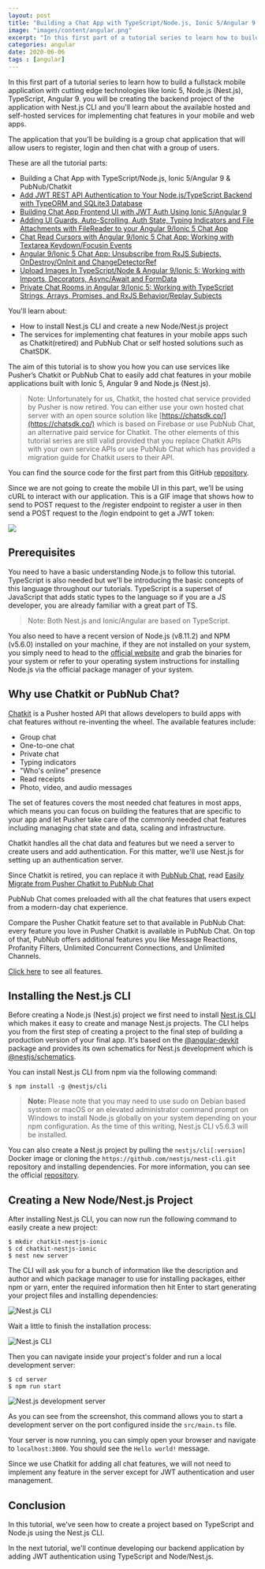 ```yaml
---
layout: post
title: "Building a Chat App with TypeScript/Node.js, Ionic 5/Angular 9 & PubNub/Chatkit"
image: "images/content/angular.png"
excerpt: "In this first part of a tutorial series to learn how to build a fullstack mobile application with cutting edge technologies like Ionic 5, Node.js (Nest.js), TypeScript, Angular 9. you will be creating the backend project of the application with Nest.js CLI and you'll learn about the available hosted and self-hosted services for implementing chat features in your mobile and web apps" 
categories: angular
date: 2020-06-06
tags : [angular]
---
```


In this first part of a tutorial series to learn how to build a fullstack mobile application with cutting edge technologies like Ionic 5, Node.js (Nest.js), TypeScript, Angular 9. you will be creating the backend project of the application with Nest.js CLI and you'll learn about the available hosted and self-hosted services for implementing chat features in your mobile and web apps.

The application that you’ll be building is a group chat application that will allow users to register, login and then chat with a group of  users.

These are all the tutorial parts:

- Building a Chat App with TypeScript/Node.js, Ionic 5/Angular 9 & PubNub/Chatkit
- [Add JWT REST API Authentication to Your Node.js/TypeScript Backend with TypeORM and SQLite3 Database](https://www.techiediaries.com/angular/jwt-rest-api-auth-node-typescript-typeorm-database/)
- [Building Chat App Frontend UI with JWT Auth Using Ionic 5/Angular 9](https://www.techiediaries.com/angular/ionic-chat-ui-jwt-auth/)
- [Adding UI Guards, Auto-Scrolling, Auth State, Typing Indicators and File Attachments with FileReader to your Angular 9/Ionic 5 Chat App](https://www.techiediaries.com/angular/ui-guards-auto-scrolling-filereader-ionic/)
- [Chat Read Cursors with Angular 9/Ionic 5 Chat App: Working with Textarea Keydown/Focusin Events](https://www.techiediaries.com/angular/textarea-keydown-focusin-events/)
- [Angular 9/Ionic 5 Chat App: Unsubscribe from RxJS Subjects, OnDestroy/OnInit and ChangeDetectorRef](https://www.techiediaries.com/angular/unsubscribe-rxjs-subjects-ondestroy-oninit-changedetectorref/)
- [Upload Images In TypeScript/Node & Angular 9/Ionic 5: Working with Imports, Decorators, Async/Await and FormData](https://www.techiediaries.com/angular/upload-images-typescript-node-ionic-imports-decorators-async-await-formdata/)
- [Private Chat Rooms in Angular 9/Ionic 5: Working with TypeScript Strings, Arrays, Promises, and RxJS Behavior/Replay Subjects](https://www.techiediaries.com/angular/typescript-strings-arrays-promises-rxjs-behavior-replay-subjects/)


You'll learn about:

- How to install Nest.js CLI and create a new Node/Nest.js project
- The services for implementing chat features in your mobile apps such as Chatkit(retired) and PubNub Chat or self hosted solutions such as ChatSDK. 


The aim of this tutorial is to show you how you can use services like Pusher’s Chatkit or PubNub Chat to easily add chat features in your mobile applications built with Ionic 5, Angular 9 and Node.js (Nest.js). 

> Note: Unfortunately for us, Chatkit, the hosted chat service provided by Pusher is now retired. You can either use your own hosted chat server with an open source solution like [https://chatsdk.co/](https://chatsdk.co/) which is based on Firebase or use PubNub Chat, an alternative paid service for Chatkit. The other elements of this tutorial series are still valid provided that you replace Chatkit APIs with your own service APIs or use PubNub Chat which has provided a migration guide for Chatkit users to their API.

You can find the source code for the first part from this GitHub [repository](https://github.com/techiediaries/chatkit-nestjs-ionic).

Since we are not going to create the mobile UI in this part, we’ll be using cURL to interact with our application. This is a GIF image that shows how to send to POST request to the /register endpoint to register a user in then send a POST request to the /login endpoint to get a JWT token:

![](https://d2mxuefqeaa7sj.cloudfront.net/s_C23422D6AA37F26E11F0E28A611A6C820DD929006250197988832F5DBD6AF692_1543781563324_Peek+2018-12-02+20-08.gif)

## Prerequisites

You need to have a basic understanding Node.js to follow this tutorial. TypeScript is also needed but we'll be introducing the basic concepts of this language throughout our tutorials. TypeScript is a superset of JavaScript that adds static types to the language so if you are a JS developer, you are already familiar with a great part of TS. 

> Note: Both Nest.js and Ionic/Angular are based on TypeScript.

You also need to have a recent version of Node.js (v8.11.2) and NPM (v5.6.0) installed on your machine, if they are not installed on your system, you simply need to head to the [official website](https://nodejs.org/en/download/) and grab the binaries for your system or refer to your operating system instructions for installing Node.js via the official package manager of your system.


## Why use Chatkit or PubNub Chat?

[Chatkit](https://pusher.com/chatkit) is a Pusher hosted API that allows developers to build apps with chat features without re-inventing the wheel. The available features include:


- Group chat
- One-to-one chat
- Private chat
- Typing indicators
- "Who's online" presence
- Read receipts
- Photo, video, and audio messages

The set of features covers the most needed chat features in most apps, which means you can focus on building the features that are specific to your app and let Pusher take care of the commonly needed chat features including managing chat state and data, scaling and infrastructure.

Chatkit handles all the chat data and features but we need a server to create users and add authentication. For this matter, we'll use Nest.js for setting up an authentication server.

Since Chatkit is retired, you can replace it with [PubNub Chat](https://www.pubnub.com/products/pubnub-chat/), read [Easily Migrate from Pusher Chatkit to PubNub Chat](https://www.pubnub.com/blog/migrate-from-pusher-chatkit-to-pubnub-chat/)

PubNub Chat comes preloaded with all the chat features that users expect from a modern-day chat experience.

Compare the Pusher Chatkit feature set to that available in PubNub Chat: every feature you love in Pusher Chatkit is available in PubNub Chat. On top of that, PubNub offers additional features you like Message Reactions, Profanity Filters, Unlimited Concurrent Connections, and Unlimited Channels.

[Click here](https://www.pubnub.com/docs/chat/quickstart#chat-features) to see all features.

 
## Installing the Nest.js CLI

Before creating a Node.js (Nest.js) project we first need to install [Nest.js CLI](https://github.com/nestjs/nest-cli) which makes it easy to create and manage Nest.js projects. The CLI helps you from the first step of creating a project to the final step of building a production version of your final app. It's based on the [@angular-devkit](https://github.com/angular/devkit) package and provides its own schematics for Nest.js development which is [@nestjs/schematics](https://github.com/nestjs/schematics).

You can install Nest.js CLI from npm via the following command:


    $ npm install -g @nestjs/cli


> **Note:** Please note that you may need to use sudo on Debian based system or macOS or an elevated administrator command prompt on Windows to install Node.js globally on your system depending on your npm configuration.
> As the time of this writing, Nest.js CLI v5.6.3 will be installed. 

You can also create a Nest.js project by pulling the `nestjs/cli[:version]` Docker image or cloning the `https://github.com/nestjs/nest-cli.git` repository and installing dependencies.
For more information, you can see the official [repository](https://github.com/nestjs/nest-cli).

## Creating a New Node/Nest.js Project

After installing Nest.js CLI, you can now run the following command to easily create a new project:


    $ mkdir chatkit-nestjs-ionic
    $ cd chatkit-nestjs-ionic
    $ nest new server

The CLI will ask you for a bunch of information like the description and author and which package manager to use for installing packages, either npm or yarn, enter the required information then hit Enter to start generating your project files and installing dependencies:


![Nest.js CLI](https://i.imgur.com/CgxiiyL.png)


Wait a little to finish the installation process:


![Nest.js CLI](https://i.imgur.com/ANDDZld.png)


Then you can navigate inside your project's folder and run a local development server:


    $ cd server
    $ npm run start
    
![Nest.js development server](https://i.imgur.com/q6Rx2am.png)


As you can see from the screenshot, this command allows you to start a development server on the port configured inside the `src/main.ts` file.

Your server is now running, you can simply open your browser and navigate to `localhost:3000`. You should see the `Hello world!` message.

Since we use Chatkit for adding all chat features, we will not need to implement any feature in the server except for JWT authentication and user management.
    
## Conclusion

In this tutorial, we've seen how to create a project based on TypeScript and Node.js using the Nest.js CLI.

In the next tutorial, we'll continue developing our backend application by adding JWT authentication using TypeScript and Node/Nest.js.
